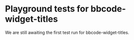 # Playground tests for bbcode-widget-titles
We are still awaiting the first test run for bbcode-widget-titles.
